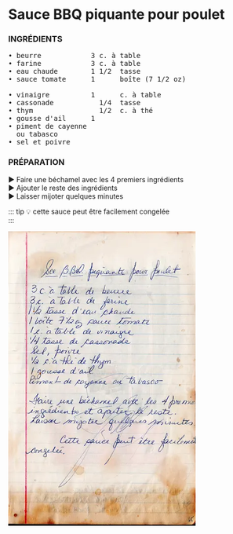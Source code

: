 # Sauce BBQ piquante pour poulet  
<div class="fb">  
<div class="col1">

### INGRÉDIENTS
<pre>
• beurre            3 c. à table 
• farine            3 c. à table 
• eau chaude        1 1/2  tasse 
• sauce tomate      1      boîte (7 1/2 oz)

• vinaigre          1      c. à table 
• cassonade           1/4  tasse 
• thym                1/2  c. à thé 
• gousse d'ail      1 
• piment de cayenne 
  ou tabasco  
• sel et poivre  
</pre>
</div>

<div class="col2">  

### PRÉPARATION  
  
► Faire une béchamel avec les 4 premiers ingrédients   
► Ajouter le reste des ingrédients  
► Laisser mijoter quelques minutes  
  
::: tip
:bulb:  cette sauce peut être facilement congelée  
:::  
</div>

<div class="col3">  

![AU FIL DU TEMPS - recette de sauce BBQ piquante pour poulet](./img/sauce-BBQ-piquante-pour-poulet.webp "page 65")
</div>
</div>
